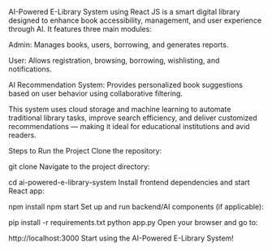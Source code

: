AI-Powered E-Library System using React JS is a smart digital library designed to enhance book accessibility, management, and user experience through AI. It features three main modules:

Admin: Manages books, users, borrowing, and generates reports.

User: Allows registration, browsing, borrowing, wishlisting, and notifications.

AI Recommendation System: Provides personalized book suggestions based on user behavior using collaborative filtering.

This system uses cloud storage and machine learning to automate traditional library tasks, improve search efficiency, and deliver customized recommendations — making it ideal for educational institutions and avid readers.

Steps to Run the Project
Clone the repository:


git clone <repository-url>
Navigate to the project directory:


cd ai-powered-e-library-system
Install frontend dependencies and start React app:


npm install
npm start
Set up and run backend/AI components (if applicable):


pip install -r requirements.txt
python app.py
Open your browser and go to:


http://localhost:3000
Start using the AI-Powered E-Library System!
